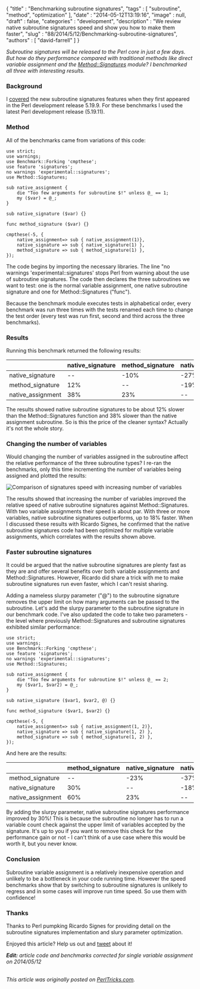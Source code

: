 {
   "title" : "Benchmarking subroutine signatures",
   "tags" : [
      "subroutine",
      "method",
      "optimization"
   ],
   "date" : "2014-05-12T13:19:16",
   "image" : null,
   "draft" : false,
   "categories" : "development",
   "description" : "We review native subroutine signatures speed and show you how to make them faster",
   "slug" : "88/2014/5/12/Benchmarking-subroutine-signatures",
   "authors" : [
      "david-farrell"
   ]
}


*Subroutine signatures will be released to the Perl core in just a few days. But how do they performance compared with traditional methods like direct variable assignment and the [Method::Signatures](https://metacpan.org/pod/Method::Signatures) module? I benchmarked all three with interesting results.*

### Background

I [covered](http://perltricks.com/article/72/2014/2/24/Perl-levels-up-with-native-subroutine-signatures) the new subroutine signatures features when they first appeared in the Perl development release 5.19.9. For these benchmarks I used the latest Perl development release (5.19.11).

### Method

All of the benchmarks came from variations of this code:

``` prettyprint
use strict;
use warnings;
use Benchmark::Forking 'cmpthese';
use feature 'signatures';
no warnings 'experimental::signatures';
use Method::Signatures;

sub native_assignment { 
    die "Too few arguments for subroutine $!" unless @_ == 1; 
    my ($var) = @_;
}

sub native_signature ($var) {}

func method_signature ($var) {}

cmpthese(-5, {
    native_assignment=> sub { native_assignment(1)},
    native_signature => sub { native_signature(1) },
    method_signature => sub { method_signature(1) },
});
```

The code begins by importing the necessary libraries. The line "no warnings 'experimental::signatures' stops Perl from warning about the use of subroutine signatures. The code then declares the three subroutines we want to test: one is the normal variable assignment, one native subroutine signature and one for Method::Signatures ("func").

Because the benchmark module executes tests in alphabetical order, every benchmark was run three times with the tests renamed each time to change the test order (every test was run first, second and third across the three benchmarks).

### Results

Running this benchmark returned the following results:

<table>
<colgroup>
<col width="25%" />
<col width="25%" />
<col width="25%" />
<col width="25%" />
</colgroup>
<thead>
<tr class="header">
<th align="left"></th>
<th align="left">native_signature</th>
<th align="left">method_signature</th>
<th align="left">native_assignment</th>
</tr>
</thead>
<tbody>
<tr class="odd">
<td align="left">native_signature</td>
<td align="left">--</td>
<td align="left">-10%</td>
<td align="left">-27%</td>
</tr>
<tr class="even">
<td align="left">method_signature</td>
<td align="left">12%</td>
<td align="left">--</td>
<td align="left">-19%</td>
</tr>
<tr class="odd">
<td align="left">native_assignment</td>
<td align="left">38%</td>
<td align="left">23%</td>
<td align="left">--</td>
</tr>
</tbody>
</table>

The results showed native subroutine signatures to be about 12% slower than the Method::Signatures function and 38% slower than the native assignment subroutine. So is this the price of the cleaner syntax? Actually it's not the whole story.

### Changing the number of variables

Would changing the number of variables assigned in the subroutine affect the relative performance of the three subroutine types? I re-ran the benchmarks, only this time incrementing the number of variables being assigned and plotted the results:

![Comparison of signatures speed with increasing number of variables](/images/88/signatures%20comparison.png)

The results showed that increasing the number of variables improved the relative speed of native subroutine signatures against Method::Signatures. With two variable assignments their speed is about par. With three or more variables, native subroutine signatures outperforms, up to 18% faster. When I discussed these results with Ricardo Signes, he confirmed that the native subroutine signatures code had been optimized for multiple variable assignments, which correlates with the results shown above.

### Faster subroutine signatures

It could be argued that the native subroutine signatures are plenty fast as they are and offer several benefits over both variable assignments and Method::Signatures. However, Ricardo did share a trick with me to make subroutine signatures run even faster, which I can't resist sharing.

Adding a nameless slurpy parameter ("@") to the subroutine signature removes the upper limit on how many arguments can be passed to the subroutine. Let's add the slurpy parameter to the subroutine signature in our benchmark code. I've also updated the code to take two parameters - the level where previously Method::Signatures and subroutine signatures exhibited similar performance:

``` prettyprint
use strict;
use warnings;
use Benchmark::Forking 'cmpthese';
use feature 'signatures';
no warnings 'experimental::signatures';
use Method::Signatures;

sub native_assignment { 
    die "Too few arguments for subroutine $!" unless @_ == 2; 
    my ($var1, $var2) = @_;
}

sub native_signature ($var1, $var2, @) {}

func method_signature ($var1, $var2) {}

cmpthese(-5, {
    native_assignment=> sub { native_assignment(1, 2)},
    native_signature => sub { native_signature(1, 2) },
    method_signature => sub { method_signature(1, 2) },
});
```

And here are the results:

<table>
<colgroup>
<col width="25%" />
<col width="25%" />
<col width="25%" />
<col width="25%" />
</colgroup>
<thead>
<tr class="header">
<th align="left"></th>
<th align="left">method_signature</th>
<th align="left">native_signature</th>
<th align="left">native_assignment</th>
</tr>
</thead>
<tbody>
<tr class="odd">
<td align="left">method_signature</td>
<td align="left">--</td>
<td align="left">-23%</td>
<td align="left">-37%</td>
</tr>
<tr class="even">
<td align="left">native_signature</td>
<td align="left">30%</td>
<td align="left">--</td>
<td align="left">-18%</td>
</tr>
<tr class="odd">
<td align="left">native_assignment</td>
<td align="left">60%</td>
<td align="left">23%</td>
<td align="left">--</td>
</tr>
</tbody>
</table>

By adding the slurpy parameter, native subroutine signatures performance improved by 30%! This is because the subroutine no longer has to run a variable count check against the upper limit of variables accepted by the signature. It's up to you if you want to remove this check for the performance gain or not - I can't think of a use case where this would be worth it, but you never know.

### Conclusion

Subroutine variable assignment is a relatively inexpensive operation and unlikely to be a bottleneck in your code running time. However the speed benchmarks show that by switching to subroutine signatures is unlikely to regress and in some cases will improve run time speed. So use them with confidence!

### Thanks

Thanks to Perl pumpking Ricardo Signes for providing detail on the subroutine signatures implementation and slury parameter optimization.

Enjoyed this article? Help us out and [tweet](https://twitter.com/intent/tweet?original_referer=http%3A%2F%2Fperltricks.com%2Farticle%2F88%2F2014%2F5%2F12%2FBenchmarking-subroutine-signatures&text=Benchmarking+subroutine+signatures&tw_p=tweetbutton&url=http%3A%2F%2Fperltricks.com%2Farticle%2F88%2F2014%2F5%2F12%2FBenchmarking-subroutine-signatures&via=perltricks) about it!

***Edit:** article code and benchmarks corrected for single variable assignment on 2014/05/12*

\
*This article was originally posted on [PerlTricks.com](http://perltricks.com).*
